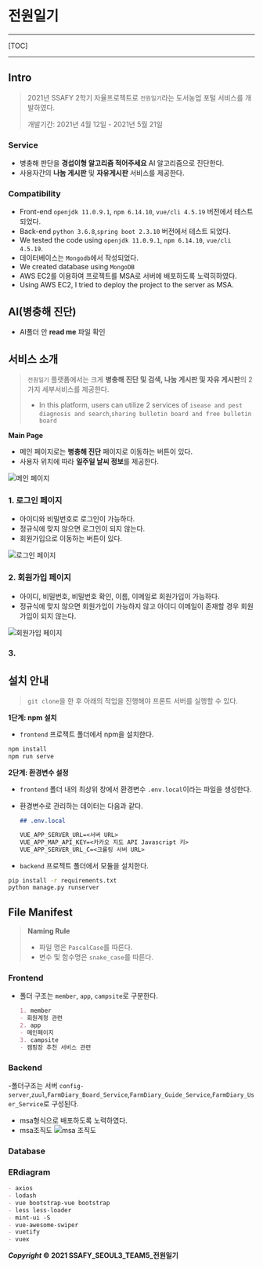 # 전원일기

---

[TOC]

---



## Intro

> 2021년 SSAFY 2학기 자율프로젝트로 `전원일기`라는 도서농업 포털 서비스를 개발하였다.
>
> 개발기간: 2021년 4월 12일 - 2021년 5월 21일
>

### Service

- 병충해 판단을 **경섭이형 알고리즘 적어주세요** AI 알고리즘으로 진단한다.
- 사용자간의 **나눔 게시판** 및 **자유게시판** 서비스를 제공한다.

### Compatibility

- Front-end `openjdk 11.0.9.1`, `npm 6.14.10`, `vue/cli 4.5.19` 버전에서 테스트되었다.
- Back-end `python 3.6.8`,`spring boot 2.3.10` 버전에서 테스트 되었다.
- We tested the code using `openjdk 11.0.9.1`, `npm 6.14.10`, `vue/cli 4.5.19`.
- 데이터베이스는 `Mongodb`에서 작성되었다.
- We created database using `MongoDB`
- AWS EC2를 이용하여 프로젝트를  MSA로 서버에 배포하도록 노력히하였다.
- Using AWS EC2, I tried to deploy the project to the server as MSA.

## AI(병충해 진단)
- AI폴더 안 **read me** 파일 확인

## 서비스 소개

> `전원일기` 플랫폼에서는 크게 **병충해 진단 및 검색, 나눔 게시판 및 자유 게시판**의 2가지 세부서비스를 제공한다.
>
> - In this platform, users can utilize 2 services of `isease and pest diagnosis and search`,`sharing bulletin board and free bulletin board`

**Main Page**

- 메인 페이지로는 **병충해 진단** 페이지로 이동하는 버튼이 있다.
- 사용자 위치에 따라 **일주일 날씨 정보**를 제공한다.

![메인 페이지](https://user-images.githubusercontent.com/62299120/119615386-4cc08c80-be3a-11eb-8454-59d41c7ce0e6.PNG)


### 1. 로그인 페이지

- 아이디와 비밀번호로 로그인이 가능하다.
- 정규식에 맞지 않으면 로그인이 되지 않는다.
- 회원가입으로 이동하는 버튼이 있다.

![로그인 페이지](https://user-images.githubusercontent.com/62299120/119615706-a7f27f00-be3a-11eb-980a-d937551731bb.PNG)

### 2. 회원가입 페이지

- 아이디, 비밀번호, 비밀번호 확인, 이름, 이메일로 회원가입이 가능하다.
- 정규식에 맞지 않으면 회원가입이 가능하지 않고 아이디 이메일이 존재할 경우 회원가입이 되지 않는다.

![회원가입 페이지](https://user-images.githubusercontent.com/62299120/119615708-a923ac00-be3a-11eb-9dba-fd37ef4edb18.PNG)


### 3. 


## 설치 안내

> `git clone`을 한 후 아래의 작업을 진행해야 프론트 서버를 실행할 수 있다.

**1단계: npm 설치**

- `frontend` 프로젝트 폴더에서 npm을 설치한다.

```bash
npm install
npm run serve
```

**2단계: 환경변수 설정**

- `frontend` 폴더 내의 최상위 창에서 환경변수 `.env.local`이라는 파일을 생성한다.

- 환경변수로 관리하는 데이터는 다음과 같다.

  ```markdown
  ## .env.local
  
  VUE_APP_SERVER_URL=<서버 URL>
  VUE_APP_MAP_API_KEY=<카카오 지도 API Javascript 키>
  VUE_APP_SERVER_URL_C=<크롤링 서버 URL>
  ```
  
- `backend` 프로젝트 폴더에서 모듈을 설치한다.
```bash
pip install -r requirements.txt
python manage.py runserver
```

> 


## File Manifest

>**Naming Rule**
>
>- 파일 명은 `PascalCase`를 따른다.
>- 변수 및 함수명은 `snake_case`를 따른다.

### Frontend

- 폴더 구조는 `member`, `app`, `campsite`로 구분한다.

  ```markdown
  1. member
  - 회원계정 관련
  2. app
  - 메인페이지
  3. campsite
  - 캠핑장 추천 서비스 관련

### Backend


 -폴더구조는 서버 `config-server`,`zuul`,`FarmDiary_Board_Service`,`FarmDiary_Guide_Service`,`FarmDiary_User_Service`로 구성된다.
 - msa형식으로 배포하도록 노력하였다.
 - msa조직도
 ![msa 조직도](https://user-images.githubusercontent.com/62299120/119616959-387d8f00-be3c-11eb-9505-49ac8c45fb6d.PNG)


### Database

### ERdiagram


```markdown
- axios
- lodash
- vue bootstrap-vue bootstrap
- less less-loader
- mint-ui -S
- vue-awesome-swiper
- vuetify
- vuex
```









***Copyright* © 2021 SSAFY_SEOUL3_TEAM5_전원일기**

